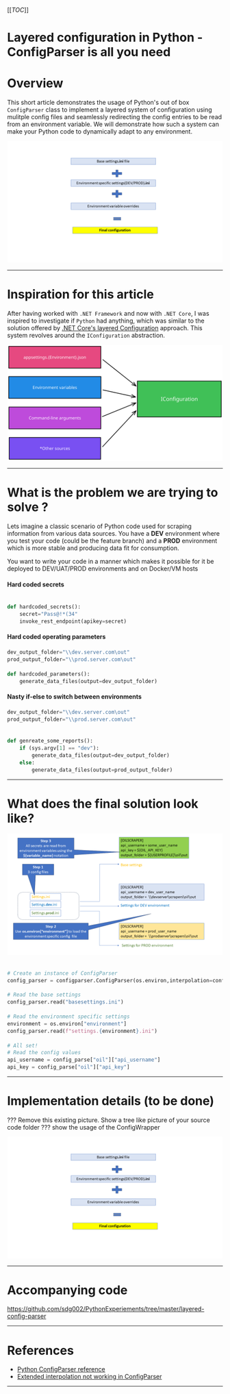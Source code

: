 [[_TOC_]]

# Layered configuration in Python - ConfigParser is all you need

# Overview
This short article demonstrates the usage of Python's out of box `ConfigParser` class to implement a layered system of configuration using mulitple config files and seamlessly redirecting the config entries to be read from an environment variable. We will demonstrate how such a system can make your Python code to dynamically adapt to any environment.

![overview](docs/images/overview_layered_with_plus.png)

---

# Inspiration for this article

After having worked with `.NET Framework` and now with `.NET Core`, I was inspired to investigate if `Python` had anything, which was similar to the solution offered by [.NET Core's layered Configuration](https://learn.microsoft.com/en-us/dotnet/core/extensions/configuration) approach. This system revolves around the `IConfiguration` abstraction.

![dotnet-core-layered-config](docs/images/dotnet-core-layered-config.svg)

---

# What is the problem we are trying to solve ?

Lets imagine a classic scenario of Python code used for scraping information from various data sources. You have a **DEV** environment where you test your code (could be the feature branch) and a **PROD** environment which is more stable and producing data fit for consumption.

 You want to write your code in a manner which makes it possible for it be deployed to DEV/UAT/PROD environments and on Docker/VM hosts

#### Hard coded secrets
```python

def hardcoded_secrets():
    secret="Pass@!*(34"
    invoke_rest_endpoint(apikey=secret)

```

#### Hard coded operating parameters

```python
dev_output_folder="\\dev.server.com\out"
prod_output_folder="\\prod.server.com\out"

def hardcoded_parameters():
    generate_data_files(output=dev_output_folder)

```

#### Nasty if-else to switch between environments

```python
dev_output_folder="\\dev.server.com\out"
prod_output_folder="\\prod.server.com\out"


def genreate_some_reports():
    if (sys.argv[1] == "dev"):
        generate_data_files(output=dev_output_folder)
    else:
        generate_data_files(output=prod_output_folder)

```


---
# What does the final solution look like?


![how_layered_config_works](docs/images/how_layered_config_works.png)

```python

# Create an instance of ConfigParser
config_parser = configparser.ConfigParser(os.environ,interpolation=configparser.ExtendedInterpolation())

# Read the base settings
config_parser.read("basesettings.ini")

# Read the environment specific settings
environment = os.environ["environment"]
config_parser.read(f"settings.{environment}.ini")

# All set!
# Read the config values
api_username = config_parse["oil"]["api_username"]
api_key = config_parse["oil"]["api_key"]

```

---


# Implementation details (to be done)

??? Remove this existing picture. Show a tree like picture of your source code folder
??? show the usage of the ConfigWrapper

![overview](docs/images/overview_layered_with_plus.png)

---

# Accompanying code

https://github.com/sdg002/PythonExperiements/tree/master/layered-config-parser

---

# References 

- [Python ConfigParser reference](https://docs.python.org/3/library/configparser.html)
- [Extended interpolation not working in ConfigParser](https://stackoverflow.com/a/42841091/2989655)

---
